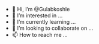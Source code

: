 



- 👋 Hi, I’m @Gulabkoshle
- 👀 I’m interested in ...
- 🌱 I’m currently learning ...
- 💞️ I’m looking to collaborate on ...
- 📫 How to reach me ...

<!---
Gulabkoshle/Gulabkoshle is a ✨ special ✨ repository because its `README.md` (this file) appears on your GitHub profile.
You can click the Preview link to take a look at your changes.
--->
